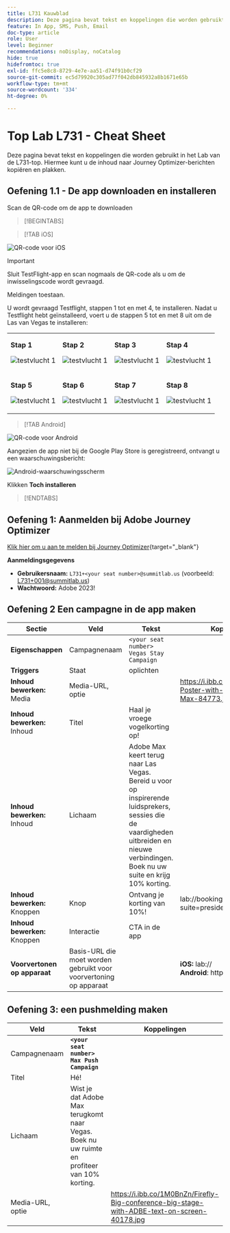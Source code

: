 ```yaml
---
title: L731 Kauwblad
description: Deze pagina bevat tekst en koppelingen die worden gebruikt in het Lab van de L731-top.
feature: In App, SMS, Push, Email
doc-type: article
role: User
level: Beginner
recommendations: noDisplay, noCatalog
hide: true
hidefromtoc: true
exl-id: ffc5e8c8-8729-4e7e-aa51-d74f91b0cf29
source-git-commit: ec5d79920c305ad77f042db845932a8b1671e65b
workflow-type: tm+mt
source-wordcount: '334'
ht-degree: 0%

---
```


# Top Lab L731 - Cheat Sheet

Deze pagina bevat tekst en koppelingen die worden gebruikt in het Lab van de L731-top. Hiermee kunt u de inhoud naar Journey Optimizer-berichten kopiëren en plakken.

## Oefening 1.1 - De app downloaden en installeren

Scan de QR-code om de app te downloaden

>[!BEGINTABS]

>[!TAB iOS]

![QR-code voor iOS](/help/assets/lab731-ios-qr-code.png)

>[!IMPORTANT]
>
>Sluit TestFlight-app en scan nogmaals de QR-code als u om de inwisselingscode wordt gevraagd.
>
>Meldingen toestaan.
>

U wordt gevraagd Testflight, stappen 1 tot en met 4, te installeren. Nadat u Testflight hebt geïnstalleerd, voert u de stappen 5 tot en met 8 uit om de Las van Vegas te installeren:

<table>
<tr>
</tr>
<tr>
<td>
 <div>
      <p>
      <b>Stap 1 </b>
      <p>
      <a>
        <img alt="testvlucht 1" src="../assets/l731-ios-install/ios-install-1.png"/>
      </a>
      </div>
  </td>
  <td>
 <div>
      <p>
      <b>Stap 2 </b>
      <p>
      <a>
        <img alt="testvlucht 1" src="../assets/l731-ios-install/ios-install-2.PNG"/>
      </a>
      </div>
  </td>
  <td>
 <div>
      <p>
      <b>Stap 3 </b>
      <p>
      <a>
        <img alt="testvlucht 1" src="../assets/l731-ios-install/ios-install-3.PNG"/>
      </a>
      </div>
  </td>
  <td>
 <div>
      <p>
      <b>Stap 4 </b>
      <p>
      <a>
        <img alt="testvlucht 1" src="../assets/l731-ios-install/ios-install-4.PNG"/>
      </a>
      </div>
  </td>
  </tr>
  <tr>
<td>
 <div>
      <p>
      <b>Stap 5 </b>
      <p>
      <a>
        <img alt="testvlucht 1" src="../assets/l731-ios-install/ios-install-5.PNG"/>
      </a>
      </div>
  </td>
  <td>
 <div>
      <p>
      <a>
      <b>Stap 6 </b>
      <p>
        <img alt="testvlucht 1" src="../assets/l731-ios-install/ios-install-6.PNG"/>
      </a>
      </div>
  </td>
  <td>
 <div>
      <p>
      <a>
      <b>Stap 7 </b>
      <p>
        <img alt="testvlucht 1" src="../assets/l731-ios-install/ios-install-7.PNG"/>
      </a>
      </div>
  </td>
  <td>
 <div>
      <p>
      <a>
      <b>Stap 8 </b>
      <p>
        <img alt="testvlucht 1" src="../assets/l731-ios-install/ios-install-8.PNG"/>
      </a>
      </div>
  </td>
  </tr>
</table>

>[!TAB Android]

![QR-code voor Android](/help/assets/lab731-android-qr-code.png)

Aangezien de app niet bij de Google Play Store is geregistreerd, ontvangt u een waarschuwingsbericht:

![Android-waarschuwingsscherm](/help/assets/lab731-install-android.png)

Klikken **Toch installeren**

>[!ENDTABS]

## Oefening 1: Aanmelden bij Adobe Journey Optimizer

[Klik hier om u aan te melden bij Journey Optimizer](https://experience.adobe.com/#/@techmarketingdemos/sname:summit-2023-ajo-lab/journey-optimizer/home){target="_blank"}

**Aanmeldingsgegevens**

* **Gebruikersnaam:** `L731+<your seat number>@summitlab.us` (voorbeeld: L731+001@summitlab.us)
* **Wachtwoord:** Adobe 2023!


## Oefening 2 Een campagne in de app maken

| Sectie | Veld | Tekst | Koppelingen |
|----|----|----|----|
| **Eigenschappen** | Campagnenaam | `<your seat number> Vegas Stay Campaign` |  |
| **Triggers** | Staat | oplichten |  |
| **Inhoud bewerken:** Media | Media-URL, optie |  | https://i.ibb.co/NstLhjW/Firefly-Poster-with-heading-Adobe-Max-84773.jpg |
| **Inhoud bewerken:** Inhoud | Titel | Haal je vroege vogelkorting op! |  |
| **Inhoud bewerken:** Inhoud | Lichaam | Adobe Max keert terug naar Las Vegas. Bereid u voor op inspirerende luidsprekers, sessies die de vaardigheden uitbreiden en nieuwe verbindingen. Boek nu uw suite en krijg 10% korting. |  |
| **Inhoud bewerken:** Knoppen | Knop | Ontvang je korting van 10%! | lab://booking?suite=presidential&amp;discount=10 |
| **Inhoud bewerken:** Knoppen | Interactie | CTA in de app |  |
| **Voorvertonen op apparaat** | Basis-URL die moet worden gebruikt voor voorvertoning op apparaat |  | **iOS:** lab:// <br>**Android**: https://lab |

## Oefening 3: een pushmelding maken

| Veld | Tekst | Koppelingen |
|----|----|----|
| Campagnenaam | **`<your seat number> Max Push Campaign`** |  |
| Titel | Hé! |  |
| Lichaam | Wist je dat Adobe Max terugkomt naar Vegas. Boek nu uw ruimte en profiteer van 10% korting. |  |
| Media-URL, optie |  | https://i.ibb.co/1M0BnZn/Firefly-Big-conference-big-stage-with-ADBE-text-on-screen-40178.jpg |
